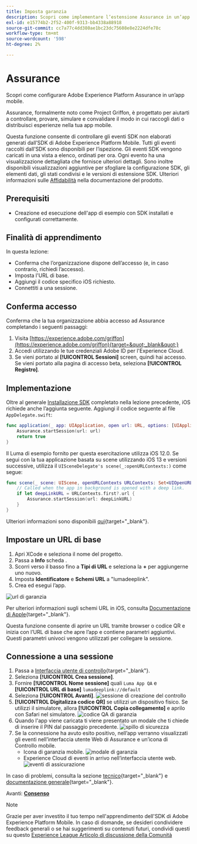 ```yaml
---
title: Imposta garanzia
description: Scopri come implementare l’estensione Assurance in un’app mobile.
exl-id: e15774b2-2f52-400f-9313-bb4338a88918
source-git-commit: cc7a77c4dd380ae1bc23dc75608e8e2224dfe78c
workflow-type: tm+mt
source-wordcount: '598'
ht-degree: 2%

---
```


# Assurance

Scopri come configurare Adobe Experience Platform Assurance in un’app mobile.

Assurance, formalmente noto come Project Griffon, è progettato per aiutarti a controllare, provare, simulare e convalidare il modo in cui raccogli dati o distribuisci esperienze nella tua app mobile.

Questa funzione consente di controllare gli eventi SDK non elaborati generati dall’SDK di Adobe Experience Platform Mobile. Tutti gli eventi raccolti dall’SDK sono disponibili per l’ispezione. Gli eventi SDK vengono caricati in una vista a elenco, ordinati per ora. Ogni evento ha una visualizzazione dettagliata che fornisce ulteriori dettagli. Sono inoltre disponibili visualizzazioni aggiuntive per sfogliare la configurazione SDK, gli elementi dati, gli stati condivisi e le versioni di estensione SDK. Ulteriori informazioni sulle [Affidabilità](https://aep-sdks.gitbook.io/docs/foundation-extensions/adobe-experience-platform-assurance) nella documentazione del prodotto.


## Prerequisiti

* Creazione ed esecuzione dell&#39;app di esempio con SDK installati e configurati correttamente.

## Finalità di apprendimento

In questa lezione:

* Conferma che l’organizzazione dispone dell’accesso (e, in caso contrario, richiedi l’accesso).
* Imposta l&#39;URL di base.
* Aggiungi il codice specifico iOS richiesto.
* Connettiti a una sessione.

## Conferma accesso

Conferma che la tua organizzazione abbia accesso ad Assurance completando i seguenti passaggi:

1. Visita [https://experience.adobe.com/griffon](https://experience.adobe.com/griffon){target=&quot;_blank&quot;}
1. Accedi utilizzando le tue credenziali Adobe ID per l&#39;Experience Cloud.
1. Se vieni portato al **[!UICONTROL Sessioni]** screen, quindi hai accesso. Se vieni portato alla pagina di accesso beta, seleziona **[!UICONTROL Registro]**.

## Implementazione

Oltre al generale [Installazione SDK](install-sdks.md) completato nella lezione precedente, iOS richiede anche l’aggiunta seguente. Aggiungi il codice seguente al file `AppDelegate.swift`:

```swift
func application(_ app: UIApplication, open url: URL, options: [UIApplication.OpenURLOptionsKey: Any] = [:]) -> Bool {
    Assurance.startSession(url: url)
    return true
}
```

Il Luma di esempio fornito per questa esercitazione utilizza iOS 12.0. Se segui con la tua applicazione basata su scene utilizzando iOS 13 e versioni successive, utilizza il `UISceneDelegate's scene(_:openURLContexts:)` come segue:

```swift
func scene(_ scene: UIScene, openURLContexts URLContexts: Set<UIOpenURLContext>) {
    // Called when the app in background is opened with a deep link.
    if let deepLinkURL = URLContexts.first?.url {
        Assurance.startSession(url: deepLinkURL)
    }
}
```

Ulteriori informazioni sono disponibili [qui](https://aep-sdks.gitbook.io/docs/foundation-extensions/adobe-experience-platform-assurance#implement-aep-assurance-session-start-apis-ios-only){target=&quot;_blank&quot;}.

## Impostare un URL di base

1. Apri XCode e seleziona il nome del progetto.
1. Passa a **Info** scheda .
1. Scorri verso il basso fino a **Tipi di URL** e seleziona la **+** per aggiungerne uno nuovo.
1. Imposta **Identificatore** e **Schemi URL** a &quot;lumadeeplink&quot;.
1. Crea ed esegui l’app.

![url di garanzia](assets/mobile-assurance-url-type.png)

Per ulteriori informazioni sugli schemi URL in iOS, consulta [Documentazione di Apple](https://developer.apple.com/documentation/xcode/defining-a-custom-url-scheme-for-your-app){target=&quot;_blank&quot;}.

Questa funzione consente di aprire un URL tramite browser o codice QR e inizia con l’URL di base che apre l’app e contiene parametri aggiuntivi. Questi parametri univoci vengono utilizzati per collegare la sessione.

## Connessione a una sessione

1. Passa a [Interfaccia utente di controllo](https://experience.adobe.com/griffon){target=&quot;_blank&quot;}.
1. Seleziona **[!UICONTROL Crea sessione]**.
1. Fornire **[!UICONTROL Nome sessione]** quali `Luma App QA` e **[!UICONTROL URL di base]** `lumadeeplink://default`
1. Seleziona **[!UICONTROL Avanti]**.
   ![sessione di creazione del controllo](assets/mobile-assurance-create-session.png)
1. **[!UICONTROL Digitalizza codice QR]** se utilizzi un dispositivo fisico. Se utilizzi il simulatore, allora **[!UICONTROL Copia collegamento]** e aprilo con Safari nel simulatore.
   ![codice QA di garanzia](assets/mobile-assurance-qr-code.png)
1. Quando l&#39;app viene caricata ti viene presentato un modale che ti chiede di inserire il PIN dal passaggio precedente.
   ![spillo di sicurezza](assets/mobile-assurance-enter-pin.png)
1. Se la connessione ha avuto esito positivo, nell’app verranno visualizzati gli eventi nell’interfaccia utente Web di Assurance e un’icona di Controllo mobile.
   * Icona di garanzia mobile.
      ![modale di garanzia](assets/mobile-assurance-modal.png)
   * Experience Cloud di eventi in arrivo nell’interfaccia utente web.
      ![eventi di assicurazione](assets/mobile-assurance-events.png)

In caso di problemi, consulta la sezione [tecnico](https://aep-sdks.gitbook.io/docs/foundation-extensions/adobe-experience-platform-assurance){target=&quot;_blank&quot;} e [documentazione generale](https://aep-sdks.gitbook.io/docs/beta/project-griffon){target=&quot;_blank&quot;}.

Avanti: **[Consenso](consent.md)**

>[!NOTE]
>
>Grazie per aver investito il tuo tempo nell&#39;apprendimento dell&#39;SDK di Adobe Experience Platform Mobile. In caso di domande, se desideri condividere feedback generali o se hai suggerimenti su contenuti futuri, condividi questi su questo [Experience League Articolo di discussione della Comunità](https://experienceleaguecommunities.adobe.com/t5/adobe-experience-platform-launch/tutorial-discussion-implement-adobe-experience-cloud-in-mobile/td-p/443796)